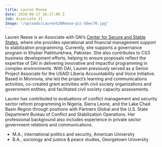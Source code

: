 ```yaml
---
title: Lauren Reese
date: 2018-06-27 16:17:00 Z
Job: Associate II
Image: "/uploads/Lauren%20Reese-pic-bbec70.jpg"
---
```


Lauren Reese is an Associate with DAI’s [Center for Secure and Stable States](https://www.dai.com/our-work/solutions/fragile-states), where she provides operational and financial management support to stabilization programming. Currently, she supports a governance program in Khyber Pakhtunkhwa, Pakistan. She also contributes to CS3 business development efforts, helping to ensure proposals reflect the expertise of DAI in delivering innovative and impactful programming in complex environments. With DAI, Lauren previously served as a Senior Project Associate for the USAID Liberia Accountability and Voice Initiative. Based in Monrovia, she led the project’s learning and communications activities, co-created grant activities with civil society organizations and government entities, and facilitated civil society capacity assessments.
 
<!--more-->

Lauren has contributed to evaluations of conflict management and security sector reform programming in Nigeria, Sierra Leone, and the Lake Chad Basin Region through positions with Partners Global and the U.S. State Department Bureau of Conflict and Stabilization Operations. Her professional background also includes experience in private sector government relations and communications.

* M.A., international politics and security, American University 
* B.A., sociology and justice & peace studies, Georgetown University 
